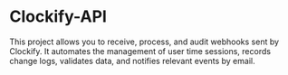 # Clockify-API
This project allows you to receive, process, and audit webhooks sent by Clockify. It automates the management of user time sessions, records change logs, validates data, and notifies relevant events by email. 
